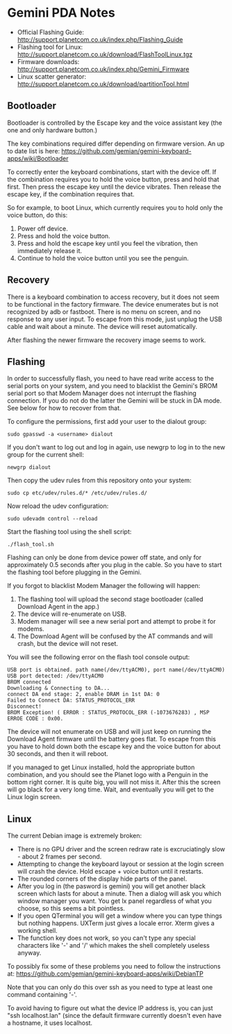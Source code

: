 # Gemini PDA Notes

* Official Flashing Guide: http://support.planetcom.co.uk/index.php/Flashing_Guide
* Flashing tool for Linux: http://support.planetcom.co.uk/download/FlashToolLinux.tgz
* Firmware downloads: http://support.planetcom.co.uk/index.php/Gemini_Firmware
* Linux scatter generator: http://support.planetcom.co.uk/download/partitionTool.html

## Bootloader

Bootloader is controlled by the Escape key and the voice assistant key (the one and only hardware button.)

The key combinations required differ depending on firmware version. An up to date list is here: https://github.com/gemian/gemini-keyboard-apps/wiki/Bootloader

To correctly enter the keyboard combinations, start with the device off. If the combination requires you to hold the voice button, press and hold that first. Then press the escape key until the device vibrates. Then release the escape key, if the combination requires that.

So for example, to boot Linux, which currently requires you to hold only the voice button, do this:

1. Power off device.
2. Press and hold the voice button.
3. Press and hold the escape key until you feel the vibration, then immediately release it.
4. Continue to hold the voice button until you see the penguin.

## Recovery

There is a keyboard combination to access recovery, but it does not seem to be functional in the factory firmware. The device enumerates but is not recognized by adb or fastboot. There is no menu on screen, and no response to any user input. To escape from this mode, just unplug the USB cable and wait about a minute. The device will reset automatically.

After flashing the newer firmware the recovery image seems to work.

## Flashing

In order to successfully flash, you need to have read write access to the serial ports on your system, and you need to blacklist the Gemini's BROM serial port so that Modem Manager does not interrupt the flashing connection. If you do not do the latter the Gemini will be stuck in DA mode. See below for how to recover from that.

To configure the permissions, first add your user to the dialout group:

    sudo gpasswd -a <username> dialout

If you don't want to log out and log in again, use newgrp to log in to the new group for the current shell:

    newgrp dialout

Then copy the udev rules from this repository onto your system:

    sudo cp etc/udev/rules.d/* /etc/udev/rules.d/

Now reload the udev configuration:

    sudo udevadm control --reload

Start the flashing tool using the shell script:

    ./flash_tool.sh

Flashing can only be done from device power off state, and only for approximately 0.5 seconds after you plug in the cable. So you have to start the flashing tool before plugging in the Gemini.

If you forgot to blacklist Modem Manager the following will happen:

1. The flashing tool will upload the second stage bootloader (called Download Agent in the app.)
2. The device will re-enumerate on USB.
3. Modem manager will see a new serial port and attempt to probe it for modems.
4. The Download Agent will be confused by the AT commands and will crash, but the device will not reset.

You will see the following error on the flash tool console output:

```
USB port is obtained. path name(/dev/ttyACM0), port name(/dev/ttyACM0)
USB port detected: /dev/ttyACM0
BROM connected
Downloading & Connecting to DA...
connect DA end stage: 2, enable DRAM in 1st DA: 0
Failed to Connect DA: STATUS_PROTOCOL_ERR
Disconnect!
BROM Exception! ( ERROR : STATUS_PROTOCOL_ERR (-1073676283) , MSP ERROE CODE : 0x00. 
```

The device will not enumerate on USB and will just keep on running the Download Agent firmware until the battery goes flat. To escape from this you have to hold down both the escape key and the voice button for about 30 seconds, and then it will reboot.

If you managed to get Linux installed, hold the appropriate button combination, and you should see the Planet logo with a Penguin in the bottom right corner. It is quite big, you will not miss it. After this the screen will go black for a very long time. Wait, and eventually you will get to the Linux login screen.

## Linux

The current Debian image is extremely broken:

* There is no GPU driver and the screen redraw rate is excruciatingly slow - about 2 frames per second.
* Attempting to change the keyboard layout or session at the login screen will crash the device. Hold escape + voice button until it restarts.
* The rounded corners of the display hide parts of the panel.
* After you log in (the pasword is gemini) you will get another black screen which lasts for about a minute. Then a dialog will ask you which window manager you want. You get lx panel regardless of what you choose, so this seems a bit pointless.
* If you open QTerminal you will get a window where you can type things but nothing happens. UXTerm just gives a locale error. Xterm gives a working shell.
* The function key does not work, so you can't type any special characters like '-' and '/' which makes the shell completely useless anyway.

To possibly fix some of these problems you need to follow the instructions at: https://github.com/gemian/gemini-keyboard-apps/wiki/DebianTP

Note that you can only do this over ssh as you need to type at least one command containing '-'.

To avoid having to figure out what the device IP address is, you can just "ssh localhost.lan" (since the default firmware currently doesn't even have a hostname, it uses localhost.

